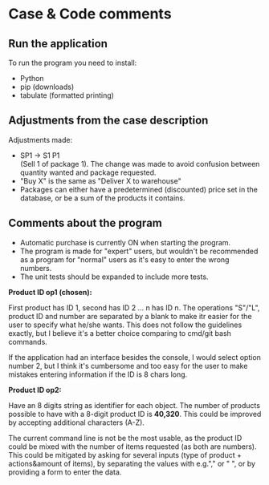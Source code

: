 # Case & Code comments

## Run the application

To run the program you need to install:

- Python
- pip (downloads)
- tabulate (formatted printing)

## Adjustments from the case description

Adjustments made:

- SP1 -> S1 P1
  <br>
  (Sell 1 of package 1). The change was made to avoid confusion between quantity wanted and package requested.
- "Buy X" is the same as "Deliver X to warehouse"
- Packages can either have a predetermined (discounted) price set in the database, or be a sum of the products it contains.

## Comments about the program

- Automatic purchase is currently ON when starting the program.
- The program is made for "expert" users, but wouldn't be recommended as a program for "normal" users as it's easy to enter the wrong numbers.
- The unit tests should be expanded to include more tests.

**Product ID op1 (chosen):**

First product has ID 1, second has ID 2 ... n has ID n. The operations "S"/"L", product ID and number are separated by a blank to make itr easier for the user to specify what he/she wants. This does not follow the guidelines exactly, but I believe it's a better choice comparing to cmd/git bash commands.

If the application had an interface besides the console, I would select option number 2, but I think it's cumbersome and too easy for the user to make mistakes entering information if the ID is 8 chars long.

**Product ID op2:**

Have an 8 digits string as identifier for each object. The number of products possible to have with a 8-digit product ID is **40,320**. This could be improved by accepting additional characters (A-Z).

The current command line is not be the most usable, as the product ID could be mixed with the number of items requested (as both are numbers). This could be mitigated by asking for several inputs (type of product + actions&amount of items), by separating the values with e.g."," or " ", or by providing a form to enter the data.
